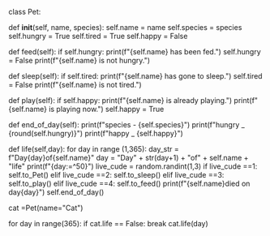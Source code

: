 class Pet:

   def __init__(self, name, species):
       self.name = name
       self.species = species
       self.hungry = True
       self.tired = True
       self.happy = False

   def feed(self):
       if self.hungry:
        print(f"{self.name} has been fed.")
        self.hungry = False
        print(f"{self.name} is not hungry.")

   def sleep(self):
       if self.tired:
        print(f"{self.name} has gone to sleep.")
        self.tired = False
        print(f"{self.name} is not tired.")


   def play(self):
       if self.happy:
        print(f"{self.name} is already playing.")
        print(f"{self.name} is playing now.")
        self.happy = True

   def end_of_day(self):
       print(f"species - {self.species}")
       print(f"hungry _ {round(self.hungry)}")
       print(f"happy _ {self.happy}")

   def life(self,day):
       for day in range (1,365):
           day_str = f"Day{day}of{self.name}"
           day = "Day" + str(day+1) + "of" + self.name + "life"
           print(f"{day:=^50}")
           live_cude = random.randint(1,3)
           if live_cude ==1:
              self.to_Pet()
           elif live_cude ==2:
              self.to_sleep()
           elif live_cude ==3:
               self.to_play()
           elif live_cude ==4:
               self.to_feed()
               print(f"{self.name}died on day{day}")
               self.end_of_day()

cat =Pet(name="Cat")

for day in range(365):
    if cat.life == False:
        break
    cat.life(day)


